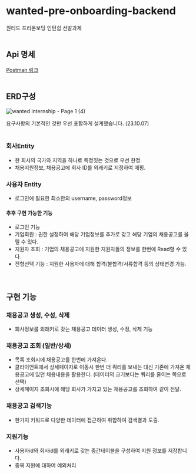 # wanted-pre-onboarding-backend
원티드 프리온보딩 인턴쉽 선발과제
<br><br>

## Api 명세
[Postman 링크](https://documenter.getpostman.com/view/27928327/2s9YJhwKds)
<br><br>

## ERD구성

![wanted internship - Page 1 (4)](https://github.com/Wooin-dev/wanted-pre-onboarding-backend/assets/133616377/45a013c0-f0d1-4107-8c73-62a451e388aa)

요구사항의 기본적인 것만 우선 포함하게 설계했습니다. (23.10.07)
<br><br>

### 회사Entity
- 한 회사의 국가와 지역을 하나로 특정짓는 것으로 우선 한정.
- 채용지원정보, 채용공고에 회사 ID를 외래키로 지정하여 매핑.

### 사용자 Entity
- 로그인에 필요한 최소한의 username, password정보
  
#### 추후 구현 가능한 기능
- 로그인 기능
- 기업회원 : 권한 설정하여 해당 기업정보를 추가로 갖고 해당 기업의 채용공고를 올릴 수 있다.
- 지원자 조회 : 기업의 채용공고에 지원한 지원자들의 정보를 한번에 Read할 수 있다.
- 전형선택 기능 : 지원한 사용자에 대해 합격/불합격/서류합격 등의 상태변경 가능.
<br><br><br>


## 구현 기능

### 채용공고 생성, 수성, 삭제
- 회사정보를 외래키로 갖는 채용공고 데이터 생성, 수정, 삭제 기능

### 채용공고 조회 (일반/상세)
- 목록 조회시에 채용공고를 한번에 가져온다.
- 클라이언트에서 상세페이지로 이동시 한번 더 쿼리를 보내는 대신 기존에 가져온 채용공고에 있던 채용내용을 활용한다. (데이터의 크기보다는 쿼리를 줄이는 쪽으로 선택)
- 상세페이지 조회시에 해당 회사가 가지고 있는 채용공고를 조회하여 같이 전달.

### 채용공고 검색기능
- 한가지 키워드로 다양한 데이터에 접근하여 취합하여 검색결과 도출.

### 지원기능
 - 사용자id와 회사id를 외래키로 갖는 중간테이블을 구성하여 지원 정보를 저장합니다.
 - 중복 지원에 대하여 예외처리

